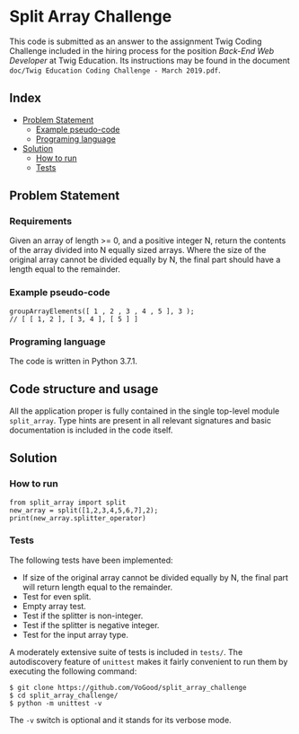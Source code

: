 # Split Array Challenge

This code is submitted as an answer to the assignment Twig Coding Challenge included in 
the hiring process for the position _Back-End Web Developer_ at Twig Education.
Its instructions may be found in the document `doc/Twig Education Coding Challenge - March 2019.pdf`.


## Index

* [Problem Statement](#problem-statement)
  * [Example pseudo-code](#requirements)
  * [Programing language](#programing_language)
* [Solution](#solution)
  * [How to run](#how-to-run)
  * [Tests](#test)



## Problem Statement ##

### Requirements ### 

Given an array of length >= 0, and a positive integer N, return the contents of the array divided into N
equally sized arrays.
Where the size of the original array cannot be divided equally by N, the final part should have a length equal
to the remainder.

### Example pseudo-code ###
```
groupArrayElements([ 1 , 2 , 3 , 4 , 5 ], 3 );
// [ [ 1, 2 ], [ 3, 4 ], [ 5 ] ]
```

### Programing language ###

The code is written in Python 3.7.1.

## Code structure and usage

All the application proper is fully contained in the single top-level module `split_array`. 
Type hints are present in all relevant signatures and basic documentation is included in the code itself.

## Solution ## 

### How to run ###

```
from split_array import split
new_array = split([1,2,3,4,5,6,7],2);
print(new_array.splitter_operator)
```

### Tests ###
The following tests have been implemented:

   * If size of the original array cannot be divided equally by N, the final part will return length equal
to the remainder.
   * Test for even split.
   * Empty array test.
   * Test if the splitter is non-integer.
   * Test if the splitter is negative integer.
   * Test for the input array type.
   
A moderately extensive suite of tests is included in `tests/`. The autodiscovery feature of `unittest` makes it fairly convenient to run them by executing the following command:
 ````
$ git clone https://github.com/VoGood/split_array_challenge
$ cd split_array_challenge/
$ python -m unittest -v
````
The `-v` switch is optional and it stands for its verbose mode.
